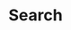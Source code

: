 
# Search

<p>

<div id="search"></div>

<p>

<link href="/pagefind/pagefind-ui.css" rel="stylesheet">
<script src="/pagefind/pagefind-ui.js"></script>
<script src="/modules/search.js"></script>

